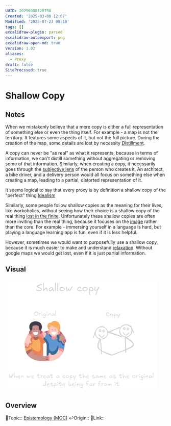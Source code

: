 ```yaml
---
UUID: 20250308120758
Created: '2025-03-08 12:07'
Modified: '2025-07-23 08:18'
tags: []
excalidraw-plugin: parsed
excalidraw-autoexport: png
excalidraw-open-md: true
Version: 1.02
aliases:
  - Proxy
draft: false
SiteProcssed: true
---
```


# Shallow Copy

## Notes

When we mistakenly believe that a mere copy is either a full representation of something else or even the thing itself. For example - a map is not the territory. It features some aspects of it, but not the full picture. During the creation of the map, some details are lost by necessity [Distillment](/notes/distillment.md).

A copy can never be "as real" as what it represents, because in terms of information, we can't distill something without aggregating or removing some of that information. Similarly, when creating a copy, it necessarily goes through the [subjective lens](/notes/subjective-reality.md) of the person who creates it. An architect, a bike driver, and a delivery person would all focus on something else when creating a map, leading to a partial, distorted representation of it.

It seems logical to say that every proxy is by definition a shallow copy of the "perfect" thing [Idealism](/notes/idealism.md)

Similarly, some people follow shallow copies as the meaning for their lives, like workoholics, without seeing how their choice is a shallow copy of the real thing [lost in the finite](/notes/lost-in-the-finite.md). Unfortunately these shallow copies are often more inviting than the real thing, because it focuses on the [image](/notes/form-vs-essence.md) rather than the core. For example - immersing yourself in a language is hard, but playing a language learning app is fun, even if it is less helpful.

However, sometimes we would want to purposefully use a shallow copy, because it is much easier to make and understand [relaxation](/notes/solve-the-easier-problem.md). Without google maps we would get lost, even if it is just partial information.

## Visual

![shallow copy.webp](/notes/shallow-copy.webp)
## Overview
🔼Topic:: [Epistemology (MOC)](/mocs/epistemology-moc.md)
↩️Origin::
🔗Link::

